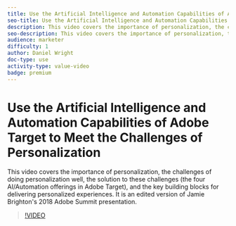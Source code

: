 ```yaml
---
title: Use the Artificial Intelligence and Automation Capabilities of Adobe Target to Meet the Challenges of Personalization 
seo-title: Use the Artificial Intelligence and Automation Capabilities of Adobe Target to Meet the Challenges of Personalization 
description: This video covers the importance of personalization, the challenges of doing personalization well, the solution to these challenges (the four AI/Automation offerings in Adobe Target), and the key building blocks for delivering personalized experiences. It is an edited version of Jamie Brighton's 2018 Adobe Summit presentation.
seo-description: This video covers the importance of personalization, the challenges of doing personalization well, the solution to these challenges (the four AI/Automation offerings in Adobe Target), and the key building blocks for delivering personalized experiences. It is an edited version of Jamie Brighton's 2018 Adobe Summit presentation.
audience: marketer
difficulty: 1
author: Daniel Wright
doc-type: use
activity-type: value-video
badge: premium
---
```


# Use the Artificial Intelligence and Automation Capabilities of Adobe Target to Meet the Challenges of Personalization

This video covers the importance of personalization, the challenges of doing personalization well, the solution to these challenges (the four AI/Automation offerings in Adobe Target), and the key building blocks for delivering personalized experiences. It is an edited version of Jamie Brighton's 2018 Adobe Summit presentation.

>[!VIDEO](https://video.tv.adobe.com/v/25440/?quality=12)